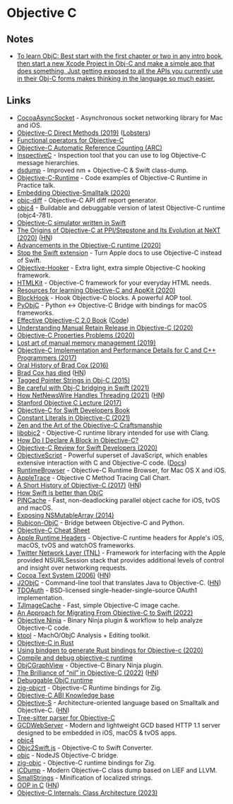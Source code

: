 # Objective C

## Notes

- [To learn ObjC: Best start with the first chapter or two in any intro book, then start a new Xcode Project in Obj-C and make a simple app that does something. Just getting exposed to all the APIs you currently use in their Obj-C forms makes thinking in the language so much easier.](https://twitter.com/NathanBLawrence/status/1394694493073457159)

## Links

- [CocoaAsyncSocket](https://github.com/robbiehanson/CocoaAsyncSocket) - Asynchronous socket networking library for Mac and iOS.
- [Objective-C Direct Methods (2019)](https://nshipster.com/direct/) ([Lobsters](https://lobste.rs/s/qudqpp/objective_c_direct_methods))
- [Functional operators for Objective-C](https://github.com/google/functional-objc)
- [Objective-C Automatic Reference Counting (ARC)](http://clang.llvm.org/docs/AutomaticReferenceCounting.html)
- [InspectiveC](https://github.com/DavidGoldman/InspectiveC) - Inspection tool that you can use to log Objective-C message hierarchies.
- [dsdump](https://github.com/DerekSelander/dsdump) - Improved nm + Objective-C & Swift class-dump.
- [Objective-C-Runtime](https://github.com/Inferis/Objective-C-Runtime) - Code examples of Objective-C Runtime in Practice talk.
- [Embedding Objective-Smalltalk (2020)](https://blog.metaobject.com/2020/05/embedding-objective-smalltalk.html)
- [objc-diff](https://github.com/mattstevens/objc-diff) - Objective-C API diff report generator.
- [objc4](https://github.com/0xxd0/objc4) - Buildable and debuggable version of latest Objective-C runtime (objc4-781).
- [Objective-C simulator written in Swift](https://github.com/NSExceptional/Runtime)
- [The Origins of Objective-C at PPI/Stepstone and Its Evolution at NeXT (2020)](https://dl.acm.org/doi/pdf/10.1145/3386332) ([HN](https://news.ycombinator.com/item?id=23516334))
- [Advancements in the Objective-C runtime (2020)](https://developer.apple.com/videos/play/wwdc2020/10163/)
- [Stop the Swift extension](https://lapcatsoftware.com/articles/StopTheSwift.html) - Turn Apple docs to use Objective-C instead of Swift.
- [Objective-Hooker](https://github.com/LIJI32/ObjectiveHooker) - Extra light, extra simple Objective-C hooking framework.
- [HTMLKit](https://github.com/iabudiab/HTMLKit) - Objective-C framework for your everyday HTML needs.
- [Resources for learning Objective-C and AppKit (2020)](https://lapcatsoftware.com/articles/learning.html)
- [BlockHook](https://github.com/yulingtianxia/BlockHook) - Hook Objective-C blocks. A powerful AOP tool.
- [PyObjC](https://github.com/ronaldoussoren/pyobjc) - Python <-> Objective-C Bridge with bindings for macOS frameworks.
- [Effective Objective-C 2.0 Book](https://www.effectiveobjectivec.com/) ([Code](https://github.com/effectiveobjc/code))
- [Understanding Manual Retain Release in Objective-C (2020)](https://whackylabs.com/objc/2020/08/24/mrr-objc/)
- [Objective-C Properties Problems (2020)](https://whackylabs.com/objc/2020/03/12/objc-properties/)
- [Lost art of manual memory management (2019)](https://whackylabs.com/objc/mrr/arc/2019/12/27/manual-memory-objc/)
- [Objective-C Implementation and Performance Details for C and C++ Programmers (2017)](https://swolchok.github.io/objcperf/)
- [Oral History of Brad Cox (2016)](https://www.youtube.com/watch?v=1xrL2d5omuA)
- [Brad Cox has died](https://www.legacy.com/us/obituaries/scnow/name/brad-cox-obituary?pid=197454225) ([HN](https://news.ycombinator.com/item?id=25876767))
- [Tagged Pointer Strings in Obj-C (2015)](https://www.mikeash.com/pyblog/friday-qa-2015-07-31-tagged-pointer-strings.html)
- [Be careful with Obj-C bridging in Swift (2021)](https://swiftrocks.com/be-careful-with-objc-bridging-in-swift)
- [How NetNewsWire Handles Threading (2021)](https://inessential.com/2021/03/20/how_netnewswire_handles_threading) ([HN](https://news.ycombinator.com/item?id=26536423))
- [Stanford Objective C Lecture (2017)](https://www.youtube.com/watch?v=o3t52-ZxFtU)
- [Objective-C for Swift Developers Book](https://www.hackingwithswift.com/store/objective-c-for-swift-developers)
- [Constant Literals in Objective-C (2021)](https://blog.andrewmadsen.com/2021/06/07/constant-literals-in.html)
- [Zen and the Art of the Objective-C Craftsmanship](https://github.com/objc-zen/objc-zen-book)
- [libobjc2](https://github.com/gnustep/libobjc2) - Objective-C runtime library intended for use with Clang.
- [How Do I Declare A Block in Objective-C?](http://fuckingblocksyntax.com/)
- [Objective-C Review for Swift Developers (2020)](https://nickarner.com/notes/objective-c-review-for-swift-developers-june-26-2020/)
- [ObjectiveScript](https://github.com/kabiroberai/ObjectiveScript) - Powerful superset of JavaScript, which enables extensive interaction with C and Objective-C code. ([Docs](https://www.objs.dev/))
- [RuntimeBrowser](https://github.com/nst/RuntimeBrowser) - Objective-C Runtime Browser, for Mac OS X and iOS.
- [AppleTrace](https://github.com/everettjf/AppleTrace) - Objective C Method Tracing Call Chart.
- [A Short History of Objective-C (2017)](https://medium.com/chmcore/a-short-history-of-objective-c-aff9d2bde8dd) ([HN](https://news.ycombinator.com/item?id=28563870))
- [How Swift is better than ObjC](https://twitter.com/jckarter/status/1442557437429510146)
- [PINCache](https://github.com/pinterest/PINCache) - Fast, non-deadlocking parallel object cache for iOS, tvOS and macOS.
- [Exposing NSMutableArray (2014)](https://ciechanow.ski/exposing-nsmutablearray/)
- [Rubicon-ObjC](https://github.com/beeware/rubicon-objc) - Bridge between Objective-C and Python.
- [Objective-C Cheat Sheet](https://github.com/iwasrobbed/Objective-C-CheatSheet)
- [Apple Runtime Headers](https://github.com/LeoNatan/Apple-Runtime-Headers) - Objective-C runtime headers for Apple's iOS, macOS, tvOS and watchOS frameworks.
- [Twitter Network Layer (TNL)](https://github.com/twitter/ios-twitter-network-layer) - Framework for interfacing with the Apple provided NSURLSession stack that provides additional levels of control and insight over networking requests.
- [Cocoa Text System (2006)](http://www.hcs.harvard.edu/~jrus/Site/Cocoa%20Text%20System.html) ([HN](https://news.ycombinator.com/item?id=29292918))
- [J2ObjC](https://developers.google.com/j2objc) - Command-line tool that translates Java to Objective-C. ([HN](https://news.ycombinator.com/item?id=29328678))
- [TDOAuth](https://github.com/yahoo/TDOAuth) - BSD-licensed single-header-single-source OAuth1 implementation.
- [TJImageCache](https://github.com/timonus/TJImageCache) - Fast, simple Objective-C image cache.
- [An Approach for Migrating From Objective-C to Swift (2022)](https://www.steveonstuff.com/2022/01/13/migrating-from-objc-to-swift.html)
- [Objective Ninja](https://github.com/jonpalmisc/ObjectiveNinja) - Binary Ninja plugin & workflow to help analyze Objective-C code.
- [ktool](https://github.com/cxnder/ktool) - MachO/ObjC Analysis + Editing toolkit.
- [Objective-C in Rust](https://github.com/madsmtm/objc2)
- [Using bindgen to generate Rust bindings for Objective-c (2020)](https://simlay.net/posts/rust-bindgen-objc-support/)
- [Compile and debug objective-c runtime](https://github.com/Jeswang/objc4-532.2)
- [ObjCGraphView](https://github.com/trailofbits/ObjCGraphView) - Objective-C Binary Ninja plugin.
- [The Brilliance of “nil” in Objective-C (2022)](https://collindonnell.com/2022/04/28/the-brilliance-of-nil-in-objective-c/) ([HN](https://news.ycombinator.com/item?id=31202292))
- [Debuggable ObjC runtime](https://github.com/RetVal/objc-runtime)
- [zig-objcrt](https://github.com/hazeycode/zig-objcrt) - Objective-C Runtime bindings for Zig.
- [Objective-C ABI Knowledge base](https://github.com/jonpalmisc/objc-kb)
- [Objective-S](http://objective.st/) - Architecture-oriented language based on Smalltalk and Objective-C. ([HN](https://news.ycombinator.com/item?id=32444300))
- [Tree-sitter parser for Objective-C](https://github.com/jiyee/tree-sitter-objc)
- [GCDWebServer](https://github.com/swisspol/GCDWebServer) - Modern and lightweight GCD based HTTP 1.1 server designed to be embedded in iOS, macOS & tvOS apps.
- [objc4](https://github.com/apple-oss-distributions/objc4)
- [Objc2Swift.js](https://github.com/okaxaki/objc2swift) - Objective-C to Swift Converter.
- [objc](https://github.com/lukaskollmer/objc) - NodeJS Objective-C bridge.
- [zig-objc](https://github.com/mitchellh/zig-objc) - Objective-C runtime bindings for Zig.
- [iCDump](https://github.com/romainthomas/iCDump) - Modern Objective-C class dump based on LIEF and LLVM.
- [SmallStrings](https://github.com/EmergeTools/SmallStrings) - Minification of localized strings.
- [OOP in C](https://staff.washington.edu/gmobus/Academics/TCES202/Moodle/OO-ProgrammingInC.html) ([HN](https://news.ycombinator.com/item?id=34296789))
- [Objective-C Internals: Class Architecture (2023)](https://alwaysprocessing.blog/2023/01/02/objc-class-arch)
